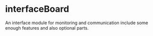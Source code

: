 # interfaceBoard
An interface module for monitoring and communication include some enough features and also optional parts.
